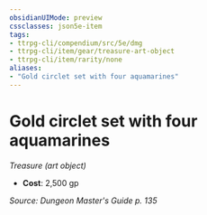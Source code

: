 ```yaml
---
obsidianUIMode: preview
cssclasses: json5e-item
tags:
- ttrpg-cli/compendium/src/5e/dmg
- ttrpg-cli/item/gear/treasure-art-object
- ttrpg-cli/item/rarity/none
aliases: 
- "Gold circlet set with four aquamarines"
---
```

# Gold circlet set with four aquamarines
*Treasure (art object)*  


- **Cost**: 2,500 gp

*Source: Dungeon Master's Guide p. 135*